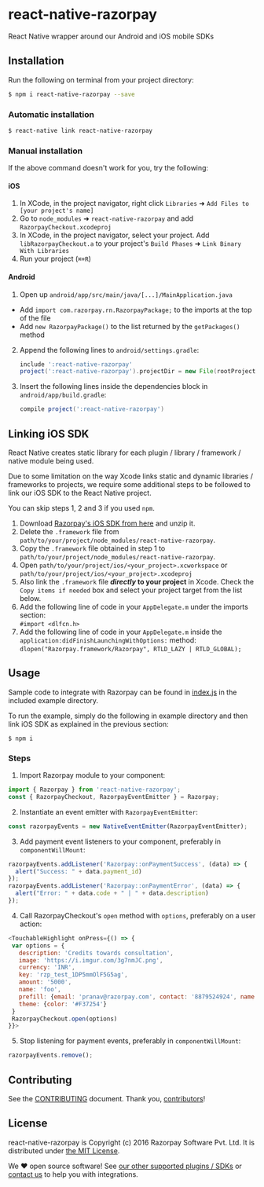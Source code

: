 # react-native-razorpay

React Native wrapper around our Android and iOS mobile SDKs

## Installation

Run the following on terminal from your project directory:

```bash
$ npm i react-native-razorpay --save
```

### Automatic installation

```bash
$ react-native link react-native-razorpay
```

### Manual installation

If the above command doesn't work for you, try the following:

#### iOS

1. In XCode, in the project navigator, right click `Libraries` ➜
`Add Files to [your project's name]`
2. Go to `node_modules` ➜ `react-native-razorpay` and add `RazorpayCheckout.xcodeproj`
3. In XCode, in the project navigator, select your project. Add
`libRazorpayCheckout.a` to your project's `Build Phases` ➜ `Link Binary With Libraries`
4. Run your project (`⌘+R`)

#### Android

1. Open up `android/app/src/main/java/[...]/MainApplication.java`
  - Add `import com.razorpay.rn.RazorpayPackage;` to the imports at the top of
  the file
  - Add `new RazorpayPackage()` to the list returned by the `getPackages()` method
2. Append the following lines to `android/settings.gradle`:
    ```gradle
    include ':react-native-razorpay'
    project(':react-native-razorpay').projectDir = new File(rootProject.projectDir,   '../node_modules/react-native-razorpay/android')
    ```
3. Insert the following lines inside the dependencies block in
`android/app/build.gradle`:
    ```gradle
    compile project(':react-native-razorpay')
    ```

## Linking iOS SDK

React Native creates static library for each plugin / library / framework / native module being used.

Due to some limitation on the way Xcode links static and dynamic
libraries / frameworks to projects, we require some additional
steps to be followed to link our iOS SDK to the React Native project.

You can skip steps 1, 2 and 3 if you used `npm`.

1. Download [Razorpay's iOS SDK from here][ios-docs] and unzip it.
2. Delete the `.framework` file from
`path/to/your/project/node_modules/react-native-razorpay`.
3. Copy the `.framework` file obtained in step 1 to
`path/to/your/project/node_modules/react-native-razorpay`.
4. Open `path/to/your/project/ios/<your_project>.xcworkspace` or
`path/to/your/project/ios/<your_project>.xcodeproj`
5. Also link the `.framework` file **_directly_ to your project** in Xcode. Check the
 `Copy items if needed` box and select your project target from the list below.
6. Add the following line of code in your `AppDelegate.m` under the imports section:  
`#import <dlfcn.h>`
7. Add the following line of code in your `AppDelegate.m` inside the
`application:didFinishLaunchingWithOptions:` method:  
`dlopen("Razorpay.framework/Razorpay", RTLD_LAZY | RTLD_GLOBAL);`

## Usage

Sample code to integrate with Razorpay can be found in
[index.js][index.js] in the included example directory.

To run the example, simply do the following in example directory and then
link iOS SDK as explained in the previous section:

`$ npm i`

### Steps

1. Import Razorpay module to your component:
```js
import { Razorpay } from 'react-native-razorpay';
const { RazorpayCheckout, RazorpayEventEmitter } = Razorpay;
```
2. Instantiate an event emitter with `RazorpayEventEmitter`:
```js
const razorpayEvents = new NativeEventEmitter(RazorpayEventEmitter);
```
3. Add payment event listeners to your component, preferably in `componentWillMount`:
```js
razorpayEvents.addListener('Razorpay::onPaymentSuccess', (data) => {
  alert("Success: " + data.payment_id)
});
razorpayEvents.addListener('Razorpay::onPaymentError', (data) => {
  alert("Error: " + data.code + " | " + data.description)
});
```
4. Call RazorpayCheckout's `open` method with `options`, preferably on a user action:
```js
<TouchableHighlight onPress={() => {
 var options = {
   description: 'Credits towards consultation',
   image: 'https://i.imgur.com/3g7nmJC.png',
   currency: 'INR',
   key: 'rzp_test_1DP5mmOlF5G5ag',
   amount: '5000',
   name: 'foo',
   prefill: {email: 'pranav@razorpay.com', contact: '8879524924', name: 'Pranav Gupta'},
   theme: {color: '#F37254'}
 }
 RazorpayCheckout.open(options)
}}>
```
5. Stop listening for payment events, preferably in `componentWillMount`:
```js
razorpayEvents.remove();
```


## Contributing

See the [CONTRIBUTING] document. Thank you, [contributors]!

## License

react-native-razorpay is Copyright (c) 2016 Razorpay Software Pvt. Ltd.
It is distributed under [the MIT License][LICENSE].

We ♥ open source software!
See [our other supported plugins / SDKs][integrations]
or [contact us][contact] to help you with integrations.

[contact]: mailto:integrations@razorpay.com?subject=Help%20with%20React%20Native "Send us a mail"
[CONTRIBUTING]: CONTRIBUTING.md "Our contributings guidelines"
[contributors]: https://github.com/razorpay/react-native-razorpay/graphs/contributors "List of contributors"
[index.js]: example/index.js "index.js"
[integrations]: https://razorpay.com/integrations "List of our integrations"
[ios-docs]: https://docs.razorpay.com/v1/page/ios-integration "Documentation for the iOS Integration"
[LICENSE]: /LICENSE "MIT License"
